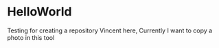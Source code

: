 # HelloWorld
Testing for creating a repository
Vincent here, Currently I want to copy a photo in this tool
